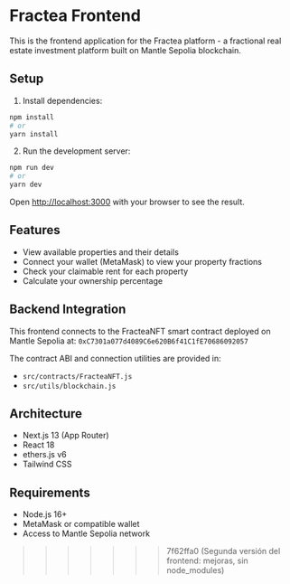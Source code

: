 
# Fractea Frontend

This is the frontend application for the Fractea platform - a fractional real estate investment platform built on Mantle Sepolia blockchain.

## Setup

1. Install dependencies:

```bash
npm install
# or
yarn install
```

2. Run the development server:

```bash
npm run dev
# or
yarn dev
```

Open [http://localhost:3000](http://localhost:3000) with your browser to see the result.

## Features

- View available properties and their details
- Connect your wallet (MetaMask) to view your property fractions
- Check your claimable rent for each property
- Calculate your ownership percentage

## Backend Integration

This frontend connects to the FracteaNFT smart contract deployed on Mantle Sepolia at:
`0xC7301a077d4089C6e620B6f41C1fE70686092057`

The contract ABI and connection utilities are provided in:
- `src/contracts/FracteaNFT.js`
- `src/utils/blockchain.js`

## Architecture

- Next.js 13 (App Router)
- React 18
- ethers.js v6
- Tailwind CSS

## Requirements

- Node.js 16+
- MetaMask or compatible wallet
- Access to Mantle Sepolia network 
>>>>>>> 7f62ffa0 (Segunda versión del frontend: mejoras, sin node_modules)
